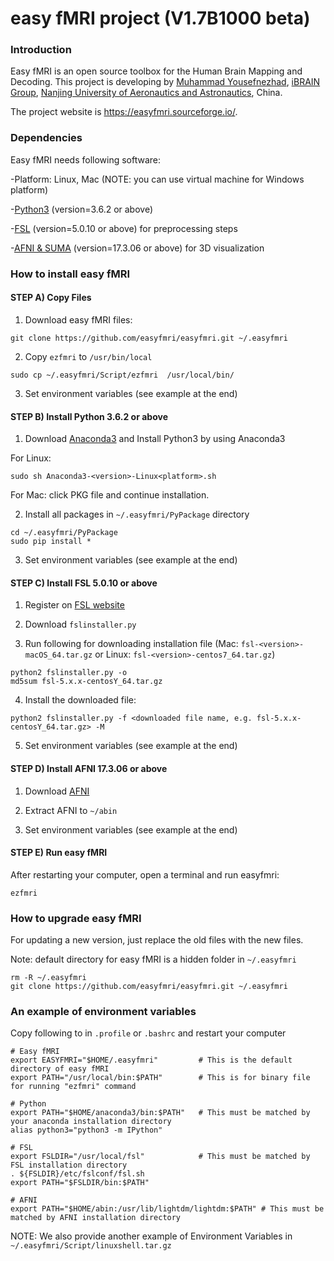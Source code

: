 easy fMRI project (V1.7B1000 beta)
===============

### Introduction

Easy fMRI is an open source toolbox for the Human Brain Mapping and Decoding. This project is developing by [Muhammad Yousefnezhad](https://myousefnezhad.sourceforge.io), [iBRAIN Group](http://ibrain.nuaa.edu.cn), [Nanjing University of Aeronautics and Astronautics](http://iao.nuaa.edu.cn), China.

The project website is https://easyfmri.sourceforge.io/.

### Dependencies

Easy fMRI needs following software:

  -Platform: Linux, Mac (NOTE: you can use virtual machine for Windows platform)

  -[Python3](https://anaconda.org/anaconda/python) (version=3.6.2 or above)

  -[FSL](https://fsl.fmrib.ox.ac.uk/fsl/fslwiki) (version=5.0.10 or above) for preprocessing steps

  -[AFNI & SUMA](https://afni.nimh.nih.gov/) (version=17.3.06 or above) for 3D visualization


### How to install easy fMRI


#### STEP A) Copy Files

1. Download easy fMRI files:

```
git clone https://github.com/easyfmri/easyfmri.git ~/.easyfmri
```

2. Copy `ezfmri` to `/usr/bin/local`

```
sudo cp ~/.easyfmri/Script/ezfmri  /usr/local/bin/
```

3. Set environment variables (see example at the end)


#### STEP B) Install Python 3.6.2 or above

1. Download [Anaconda3](https://anaconda.org/anaconda/python) and Install Python3 by using Anaconda3

For Linux:

```
sudo sh Anaconda3-<version>-Linux<platform>.sh
```

For Mac: click PKG file and continue installation.

2. Install all packages in `~/.easyfmri/PyPackage` directory

```
cd ~/.easyfmri/PyPackage
sudo pip install *
```

3. Set environment variables (see example at the end)


#### STEP C) Install FSL 5.0.10 or above

1. Register on [FSL website](https://fsl.fmrib.ox.ac.uk/fsl/fslwiki)

2. Download `fslinstaller.py`

3. Run following for downloading installation file (Mac: `fsl-<version>-macOS_64.tar.gz` or Linux: `fsl-<version>-centos7_64.tar.gz`)

```
python2 fslinstaller.py -o
md5sum fsl-5.x.x-centosY_64.tar.gz
```


4. Install the downloaded file:

```
python2 fslinstaller.py -f <downloaded file name, e.g. fsl-5.x.x-centosY_64.tar.gz> -M
```

5. Set environment variables (see example at the end)


#### STEP D) Install AFNI 17.3.06 or above

1. Download [AFNI](https://afni.nimh.nih.gov/)

2. Extract AFNI to `~/abin`

3. Set environment variables (see example at the end)


#### STEP E) Run easy fMRI

After restarting your computer, open a terminal and run easyfmri:

```
ezfmri
```

### How to upgrade easy fMRI

For updating a new version, just replace the old files with the new files.

Note: default directory for easy fMRI is a hidden folder in `~/.easyfmri`

```
rm -R ~/.easyfmri
git clone https://github.com/easyfmri/easyfmri.git ~/.easyfmri
```


### An example of environment variables

Copy following to in `.profile` or `.bashrc` and restart your computer

```
# Easy fMRI
export EASYFMRI="$HOME/.easyfmri"         # This is the default directory of easy fMRI
export PATH="/usr/local/bin:$PATH"        # This is for binary file for running "ezfmri" command

# Python
export PATH="$HOME/anaconda3/bin:$PATH"   # This must be matched by your anaconda installation directory
alias python3="python3 -m IPython"

# FSL
export FSLDIR="/usr/local/fsl"            # This must be matched by FSL installation directory
. ${FSLDIR}/etc/fslconf/fsl.sh
export PATH="$FSLDIR/bin:$PATH"

# AFNI
export PATH="$HOME/abin:/usr/lib/lightdm/lightdm:$PATH" # This must be matched by AFNI installation directory
```

NOTE: We also provide another example of Environment Variables in `~/.easyfmri/Script/linuxshell.tar.gz`
